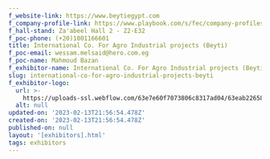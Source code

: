 ```yaml
---
f_website-link: https://www.beytiegypt.com
f_company-profile-link: https://www.playbook.com/s/fec/company-profiles
f_hall-stand: Za'abeel Hall 2 - Z2-E32
f_poc-phone: (+20)1001166601
title: International Co. For Agro Industrial projects (Beyti)
f_poc-email: wessam.melsaid@hero.com.eg
f_poc-name: Mahmoud Bazan
f_exhibitor-name: International Co. For Agro Industrial projects (Beyti)
slug: international-co-for-agro-industrial-projects-beyti
f_exhibitor-logo:
  url: >-
    https://uploads-ssl.webflow.com/63e7e60f7073806c8317ad04/63eab22658fc7b5075b891a5_OTI2Yg.jpeg
  alt: null
updated-on: '2023-02-13T21:56:54.478Z'
created-on: '2023-02-13T21:56:54.478Z'
published-on: null
layout: '[exhibitors].html'
tags: exhibitors
---
```



